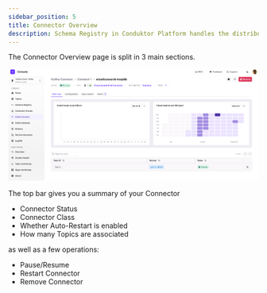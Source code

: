 ```yaml
---
sidebar_position: 5
title: Connector Overview
description: Schema Registry in Conduktor Platform handles the distribution and synchronization of schemas to the producer and consumer for Kafka.
---
```


The Connector Overview page is split in 3 main sections.

![img](../img/connector-details-overview.png)

The top bar gives you a summary of your Connector
- Connector Status
- Connector Class
- Whether Auto-Restart is enabled
- How many Topics are associated

as well as a few operations:
- Pause/Resume
- Restart Connector
- Remove Connector

